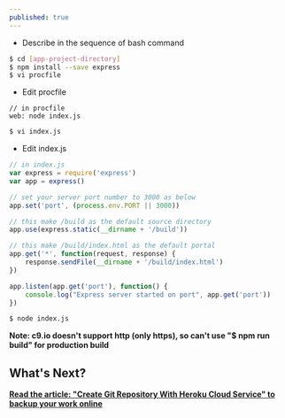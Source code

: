 ```yaml
---
published: true
---
```


* Describe in the sequence of bash command

```sh
$ cd [app-project-directory]
$ npm install --save express
$ vi procfile
```

* Edit procfile

```
// in procfile
web: node index.js
```

```sh
$ vi index.js 
```

* Edit index.js

```javascript
// in index.js
var express = require('express')
var app = express()

// set your server port number to 3000 as below
app.set('port', (process.env.PORT || 3000))

// this make /build as the default source directory
app.use(express.static(__dirname + '/build'))

// this make /build/index.html as the default portal
app.get('*', function(request, response) {
	response.sendFile(__dirname + '/build/index.html')	
})

app.listen(app.get('port'), function() {
	console.log("Express server started on port", app.get('port'))
})
```

```bash
$ node index.js
```

**Note: c9.io doesn't support http (only https), so can't use "$ npm run build" for production build**


## What's Next?
**[Read the article: "Create Git Repository With Heroku Cloud Service" to backup your work online](https://mania7539.github.io/articles/create-git-repository-with-heroku-cloud-service.html)**
